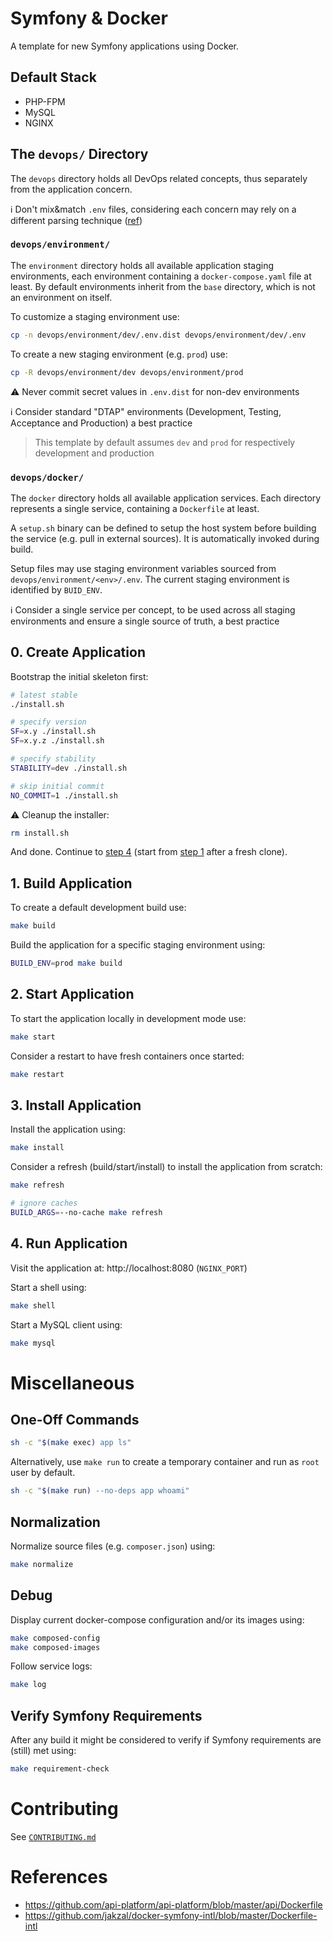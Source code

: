 # Symfony & Docker

A template for new Symfony applications using Docker.

## Default Stack

- PHP-FPM
- MySQL
- NGINX

## The `devops/` Directory

The `devops` directory holds all DevOps related concepts, thus separately from the application concern.

ℹ️ Don't mix&match `.env` files, considering each concern may rely on a different parsing technique ([ref](https://github.com/symfony/recipes/pull/487))

### `devops/environment/`

The `environment` directory holds all available application staging environments, each environment containing a
`docker-compose.yaml` file at least. By default environments inherit from the `base` directory, which is not an
environment on itself.

To customize a staging environment use:

```bash
cp -n devops/environment/dev/.env.dist devops/environment/dev/.env
```

To create a new staging environment (e.g. `prod`) use:

```bash
cp -R devops/environment/dev devops/environment/prod
```

⚠️ Never commit secret values in `.env.dist` for non-dev environments

ℹ️ Consider standard "DTAP" environments (Development, Testing, Acceptance and Production) a best practice

> This template by default assumes `dev` and `prod` for respectively development and production

### `devops/docker/`

The `docker` directory holds all available application services. Each directory represents a single service, containing
a `Dockerfile` at least.

A `setup.sh` binary can be defined to setup the host system before building the service (e.g. pull in external sources).
It is automatically invoked during build.

Setup files may use staging environment variables sourced from `devops/environment/<env>/.env`. The current staging
environment is identified by `BUID_ENV`.

ℹ️ Consider a single service per concept, to be used across all staging environments and ensure a single source of truth,
a best practice

## 0. Create Application

Bootstrap the initial skeleton first:

```bash
# latest stable
./install.sh

# specify version
SF=x.y ./install.sh
SF=x.y.z ./install.sh

# specify stability
STABILITY=dev ./install.sh

# skip initial commit
NO_COMMIT=1 ./install.sh
```

⚠️ Cleanup the installer:

```bash
rm install.sh
```

And done. Continue to [step 4](#4-run-application) (start from [step 1](#1-build-application) after a fresh clone).

## 1. Build Application

To create a default development build use:

```bash
make build
```

Build the application for a specific staging environment using:

```bash
BUILD_ENV=prod make build
```

## 2. Start Application

To start the application locally in development mode use:

```bash
make start
```

Consider a restart to have fresh containers once started:

```bash
make restart
```

## 3. Install Application

Install the application using:

```bash
make install
```

Consider a refresh (build/start/install) to install the application from scratch:

```bash
make refresh

# ignore caches
BUILD_ARGS=--no-cache make refresh
```

## 4. Run Application

Visit the application at: http://localhost:8080 (`NGINX_PORT`)

Start a shell using:

```bash
make shell
```

Start a MySQL client using:

```bash
make mysql
```

# Miscellaneous

## One-Off Commands

```bash
sh -c "$(make exec) app ls"
```

Alternatively, use `make run` to create a temporary container and run as `root` user by default.

```bash
sh -c "$(make run) --no-deps app whoami"
```

## Normalization

Normalize source files (e.g. `composer.json`) using:

```bash
make normalize
```

## Debug

Display current docker-compose configuration and/or its images using:

```bash
make composed-config
make composed-images
```

Follow service logs:

```bash
make log
```

## Verify Symfony Requirements

After any build it might be considered to verify if Symfony requirements are (still) met using:

```bash
make requirement-check
```

# Contributing

See [`CONTRIBUTING.md`](CONTRIBUTING.md)

# References

- https://github.com/api-platform/api-platform/blob/master/api/Dockerfile
- https://github.com/jakzal/docker-symfony-intl/blob/master/Dockerfile-intl
